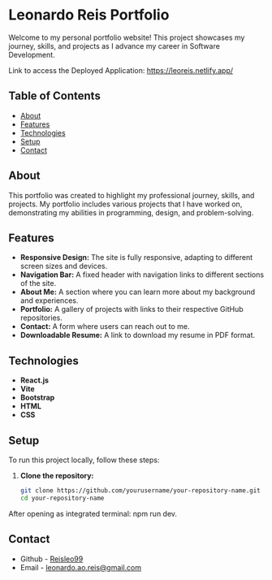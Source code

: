 # Leonardo Reis Portfolio

Welcome to my personal portfolio website! This project showcases my journey, skills, and projects as I advance my career in Software Development.

Link to access the Deployed Application: https://leoreis.netlify.app/

## Table of Contents

- [About](#about)
- [Features](#features)
- [Technologies](#technologies)
- [Setup](#setup)
- [Contact](#contact)

## About

This portfolio was created to highlight my professional journey, skills, and projects. My portfolio includes various projects that I have worked on, demonstrating my abilities in programming, design, and problem-solving.

## Features

- **Responsive Design:** The site is fully responsive, adapting to different screen sizes and devices.
- **Navigation Bar:** A fixed header with navigation links to different sections of the site.
- **About Me:** A section where you can learn more about my background and experiences.
- **Portfolio:** A gallery of projects with links to their respective GitHub repositories.
- **Contact:** A form where users can reach out to me.
- **Downloadable Resume:** A link to download my resume in PDF format.

## Technologies

- **React.js**
- **Vite**
- **Bootstrap**
- **HTML**
- **CSS**

## Setup

To run this project locally, follow these steps:

1. **Clone the repository:**

   ```bash
   git clone https://github.com/yourusername/your-repository-name.git
   cd your-repository-name
After opening as integrated terminal: npm run dev.

## Contact

* Github - [Reisleo99](https://github.com/Reisleo99)
* Email - [leonardo.ao.reis@gmail.com](leonardo.ao.reis@gmail.com)
